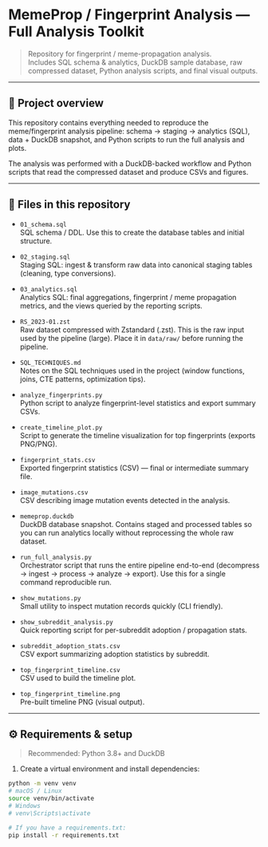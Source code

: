 # MemeProp / Fingerprint Analysis — Full Analysis Toolkit

> Repository for fingerprint / meme-propagation analysis.  
> Includes SQL schema & analytics, DuckDB sample database, raw compressed dataset, Python analysis scripts, and final visual outputs.

---

## 🔎 Project overview

This repository contains everything needed to reproduce the meme/fingerprint analysis pipeline: schema → staging → analytics (SQL), data + DuckDB snapshot, and Python scripts to run the full analysis and plots.

The analysis was performed with a DuckDB-backed workflow and Python scripts that read the compressed dataset and produce CSVs and figures.

---

## 📁 Files in this repository

- `01_schema.sql`  
  SQL schema / DDL. Use this to create the database tables and initial structure.

- `02_staging.sql`  
  Staging SQL: ingest & transform raw data into canonical staging tables (cleaning, type conversions).

- `03_analytics.sql`  
  Analytics SQL: final aggregations, fingerprint / meme propagation metrics, and the views queried by the reporting scripts.

- `RS_2023-01.zst`  
  Raw dataset compressed with Zstandard (.zst). This is the raw input used by the pipeline (large). Place it in `data/raw/` before running the pipeline.

- `SQL_TECHNIQUES.md`  
  Notes on the SQL techniques used in the project (window functions, joins, CTE patterns, optimization tips).

- `analyze_fingerprints.py`  
  Python script to analyze fingerprint-level statistics and export summary CSVs.

- `create_timeline_plot.py`  
  Script to generate the timeline visualization for top fingerprints (exports PNG/PNG).

- `fingerprint_stats.csv`  
  Exported fingerprint statistics (CSV) — final or intermediate summary file.

- `image_mutations.csv`  
  CSV describing image mutation events detected in the analysis.

- `memeprop.duckdb`  
  DuckDB database snapshot. Contains staged and processed tables so you can run analytics locally without reprocessing the whole raw dataset.

- `run_full_analysis.py`  
  Orchestrator script that runs the entire pipeline end-to-end (decompress → ingest → process → analyze → export). Use this for a single command reproducible run.

- `show_mutations.py`  
  Small utility to inspect mutation records quickly (CLI friendly).

- `show_subreddit_analysis.py`  
  Quick reporting script for per-subreddit adoption / propagation stats.

- `subreddit_adoption_stats.csv`  
  CSV export summarizing adoption statistics by subreddit.

- `top_fingerprint_timeline.csv`  
  CSV used to build the timeline plot.

- `top_fingerprint_timeline.png`  
  Pre-built timeline PNG (visual output).

---

## ⚙️ Requirements & setup

> Recommended: Python 3.8+ and DuckDB

1. Create a virtual environment and install dependencies:

```bash
python -m venv venv
# macOS / Linux
source venv/bin/activate
# Windows
# venv\Scripts\activate

# If you have a requirements.txt:
pip install -r requirements.txt
